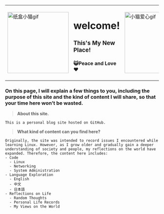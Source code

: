 <table>
<tr>
 <td>
  <img src="https://cdn.pixabay.com/animation/2025/06/02/00/11/00-11-22-330_256.gif" alt="纸盒小猫gif" width="200">
 </td>
 <td>
  <h1> welcome!</h1>
      <h3>This's My New Place!</h3> 
      <h4>😺Peace and Love❤️</h4> 
 </td>
  <td>
  <img src="https://cdn.pixabay.com/animation/2024/01/19/00/53/00-53-56-818_512.gif" alt="小猫爱心gif" width="200">
 </td>
</tr>
</table>

### On this page, I will explain a few things to you, including the purpose of this site and the kind of content I will share, so that your time here won’t be wasted.



> **About this site.**

```
This is a personal blog site hosted on GitHub.
```



> **What kind of content can you find here?**

```
Originally, the site was intended to record issues I encountered while learning Linux. However, as I grow older and gradually gain a deeper understanding of society and people, my reflections on the world have expanded. Therefore, the content here includes:
- Code
  - Linux
  - Networking
  - System Administration
- Language Exploration
  - English
  - 中文
  - 日本語
- Reflections on Life
  - Random Thoughts
  - Personal Life Records
  - My Views on the World
```

